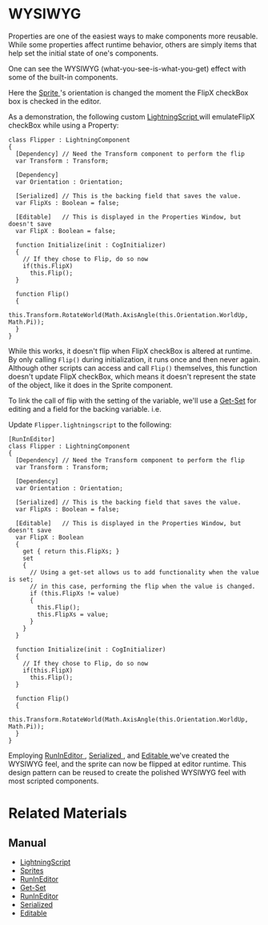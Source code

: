# WYSIWYG
Properties are one of the easiest ways to make components more reusable. While some properties affect runtime behavior, others are simply items that help set the initial state of one's components.

One can see the WYSIWYG (what-you-see-is-what-you-get) effect with some of the built-in components.

Here the [ Sprite ](https://plasmaengine.github.io/PlasmaDocs/Plasma1/Editor/graphics/sprites.md)'s orientation is changed the moment the FlipX checkBox box is checked in the editor. 

As a demonstration, the following custom [ LightningScript ](https://plasmaengine.github.io/PlasmaDocs/Plasma1/Editor/Lightning.md) will emulateFlipX checkBox while using a Property:

```
class Flipper : LightningComponent
{
  [Dependency] // Need the Transform component to perform the flip
  var Transform : Transform;
  
  [Dependency]
  var Orientation : Orientation;
  
  [Serialized] // This is the backing field that saves the value.
  var FlipXs : Boolean = false;
  
  [Editable]   // This is displayed in the Properties Window, but doesn't save
  var FlipX : Boolean = false;
  
  function Initialize(init : CogInitializer)
  {
    // If they chose to Flip, do so now
    if(this.FlipX)
      this.Flip();
  }
  
  function Flip()
  {
    this.Transform.RotateWorld(Math.AxisAngle(this.Orientation.WorldUp, Math.Pi));
  }
}
```

While this works, it doesn't flip when FlipX checkBox is altered at runtime. By only 
calling `Flip()` during initialization, it runs once and then never again. Although other scripts can access and call `Flip()` themselves, this function doesn't update FlipX checkBox, which means it doesn't represent the state of the object, like it does in the  Sprite component. 

To link the call of flip with the setting of the variable, we'll use a [Get-Set](https://plasmaengine.github.io/PlasmaDocs/Plasma1/Editor/Lightning/properties.md) for editing and a field for the backing variable. i.e.

Update `Flipper.lightningscript` to the following:
```
[RunInEditor]
class Flipper : LightningComponent
{
  [Dependency] // Need the Transform component to perform the flip
  var Transform : Transform;
  
  [Dependency]
  var Orientation : Orientation;
  
  [Serialized] // This is the backing field that saves the value.
  var FlipXs : Boolean = false;
  
  [Editable]   // This is displayed in the Properties Window, but doesn't save
  var FlipX : Boolean
  {
    get { return this.FlipXs; }
    set
    {
      // Using a get-set allows us to add functionality when the value is set;
      // in this case, performing the flip when the value is changed. 
      if (this.FlipXs != value)
      {
        this.Flip();
        this.FlipXs = value;
      }
    }
  }
  
  function Initialize(init : CogInitializer)
  {
    // If they chose to Flip, do so now
    if(this.FlipX)
      this.Flip();
  }
  
  function Flip()
  {
    this.Transform.RotateWorld(Math.AxisAngle(this.Orientation.WorldUp, Math.Pi));
  }
}
```
Employing [ RunInEditor ](https://plasmaengine.github.io/PlasmaDocs/Plasma1/Editor/Lightning/attributes.md), [ Serialized ](https://plasmaengine.github.io/PlasmaDocs/Plasma1/Editor/Lightning/attributes.md), and [ Editable ](https://plasmaengine.github.io/PlasmaDocs/Plasma1/Editor/Lightning/attributes.md) we've created the WYSIWYG feel, and the sprite can now be flipped at editor runtime. This design pattern can be reused to create the polished WYSIWYG feel with most scripted components.

# Related Materials
## Manual
- [LightningScript ](https://plasmaengine.github.io/PlasmaDocs/Plasma1/Editor/Lightning.md)
- [Sprites ](https://plasmaengine.github.io/PlasmaDocs/Plasma1/Editor/graphics/sprites.md)
- [RunInEditor](https://plasmaengine.github.io/PlasmaDocs/Plasma1/Editor/Lightning/attributes.md)
- [Get-Set](https://plasmaengine.github.io/PlasmaDocs/Plasma1/Editor/Lightning/properties.md)
- [RunInEditor ](https://plasmaengine.github.io/PlasmaDocs/Plasma1/Editor/Lightning/attributes.md)
- [Serialized ](https://plasmaengine.github.io/PlasmaDocs/Plasma1/Editor/Lightning/attributes.md)
- [Editable ](https://plasmaengine.github.io/PlasmaDocs/Plasma1/Editor/Lightning/attributes.md) 